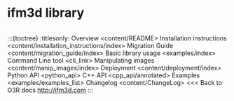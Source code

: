 # ifm3d library
```{include} content/news/news_release.md
```

:::{toctree}
:titlesonly:
Overview <content/README>
Installation instructions <content/installation_instructions/index>
Migration Guide <content/migration_guide/index>
Basic library usage <examples/index>
Command Line tool <cli_link>
Manipulating images <content/manip_images/index>
Deployment <content/deployment/index>
Python API <python_api>
C++ API <cpp_api/annotated>
Examples <examples/examples_list>
Changelog <content/ChangeLog>
<<< Back to O3R docs <http://ifm3d.com>
::: 
